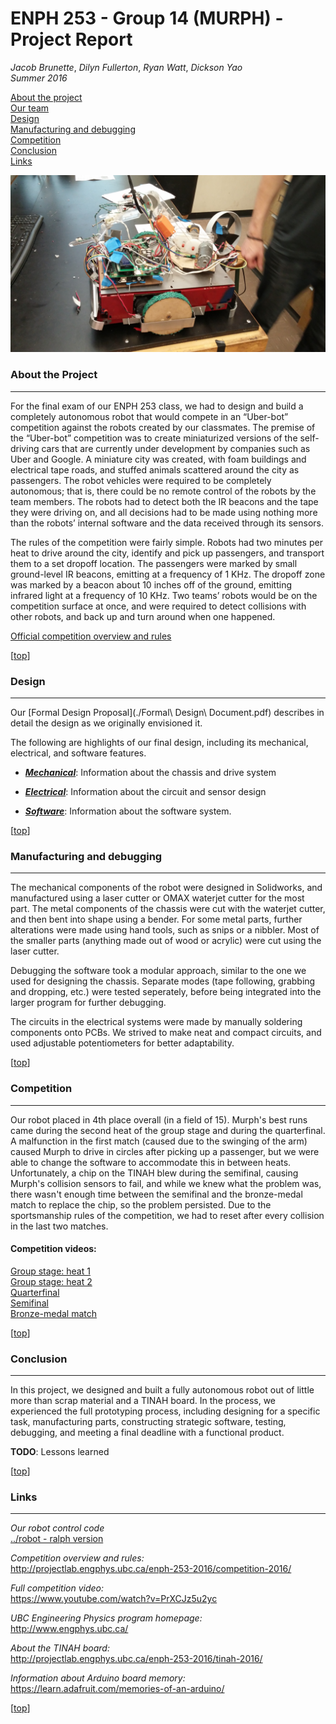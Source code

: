 ﻿# <a name="top"></a> ENPH 253 - Group 14 (MURPH) - Project Report
*Jacob Brunette*, *Dilyn Fullerton*, *Ryan Watt*, *Dickson Yao*  
*Summer 2016*

[About the project](#about)  
[Our team](#team)  
[Design](#design)  
[Manufacturing and debugging](#manufacturing)  
[Competition](#competition)  
[Conclusion](#conclusion)  
[Links](#links)  


![The robot][full_robot]

### <a name="about"></a> About the Project
---
For the final exam of our ENPH 253 class, we had to design and build a
completely autonomous robot that would compete in an “Uber-bot”
competition against the robots created by our classmates. The premise
of the “Uber-bot” competition was to create miniaturized
versions of the self-driving cars that are currently under development
by companies such as Uber and Google. A miniature city was created,
with foam buildings and electrical tape roads, and stuffed animals
scattered around the city as passengers. The robot vehicles were
required to be completely autonomous; that is, there could be no
remote control of the robots by the team members. The robots had to
detect both the IR beacons and the tape they were driving on, and all
decisions had to be made using nothing more than the robots’
internal software and the data received through its sensors.

The rules of the competition were fairly simple. Robots had two
minutes per heat to drive around the city, identify and pick up
passengers, and transport them to a set dropoff location. The
passengers were marked by small ground-level IR beacons, emitting at
a frequency of 1 KHz. The dropoff zone was marked by a beacon about 10
inches off of the ground, emitting infrared light at a frequency of 10
KHz. Two teams’ robots would be on the competition surface at once,
and were required to detect collisions with other robots, and back up
and turn around when one happened. 

[Official competition overview and rules](http://projectlab.engphys.ubc.ca/enph-253-2016/competition-2016/)

[[top](#top)]

### <a name="design"></a> Design
---
Our [Formal Design Proposal](./Formal\ Design\ Document.pdf) 
describes in detail the design as we originally envisioned it.

The following are highlights of our final design, including its
mechanical, electrical, and software features.

* [_**Mechanical**_][mech]: Information about the
chassis and drive system

* [_**Electrical**_][elec]: Information about the
circuit and sensor design

* [_**Software**_][soft]: Information about the
software system.

[[top](#top)]

### <a name="manufacturing"></a> Manufacturing and debugging
---
The mechanical components of the robot were designed in Solidworks, and manufactured using a laser cutter or OMAX waterjet cutter for the most part. The metal components of the chassis were cut with the waterjet cutter, and then bent into shape using a bender. For some metal parts, further alterations were made using hand tools, such as snips or a nibbler. Most of the smaller parts (anything made out of wood or acrylic) were cut using the laser cutter.

Debugging the software took a modular approach, similar to the one we used for designing the chassis. Separate modes (tape following, grabbing and dropping, etc.) were tested seperately, before being integrated into the larger program for further debugging.

The circuits in the electrical systems were made by manually soldering components onto PCBs. We strived to make neat and compact circuits, and used adjustable potentiometers for better adaptability.

[[top](#top)]

### <a name="competition"></a> Competition
---
Our robot placed in 4th place overall (in a field of 15). Murph's best
runs came during the second heat of the group stage and during the
quarterfinal. A malfunction in the first match (caused due to the
swinging of the arm) caused Murph to drive in circles after picking up
a passenger, but we were able to change the software to accommodate
this in between heats. Unfortunately, a chip on the TINAH blew during
the semifinal, causing Murph's collision sensors to fail, and while we
knew what the problem was, there wasn't enough time between the
semifinal and the bronze-medal match to replace the chip, so the
problem persisted. Due to the sportsmanship rules of the competition,
we had to reset after every collision in the last two matches.

#### Competition videos:

[Group stage: heat 1](https://www.youtube.com/watch?v=PrXCJz5u2yc#t=43m55s)  
[Group stage: heat 2](https://www.youtube.com/watch?v=PrXCJz5u2yc#t=60m45s)  
[Quarterfinal](https://www.youtube.com/watch?v=PrXCJz5u2yc#t=94m20s)  
[Semifinal](https://www.youtube.com/watch?v=PrXCJz5u2yc#t=102m)  
[Bronze-medal match](https://www.youtube.com/watch?v=PrXCJz5u2yc#t=105m50s)  

[[top](#top)]

### <a name="conclusion"></a> Conclusion
---

In this project, we designed and built a fully autonomous robot out of
little more than scrap material and a TINAH board. In the process, we
experienced the full prototyping process, including designing for a
specific task, manufacturing parts, constructing strategic software,
testing, debugging, and meeting a final deadline with a functional
product.

**TODO**: Lessons learned

[[top](#top)]

### <a name="links"></a> Links
---

*Our robot control code*  
[../robot - ralph version](../robot%20-%20ralph%20version)

*Competition overview and rules:*  
http://projectlab.engphys.ubc.ca/enph-253-2016/competition-2016/

*Full competition video:*  
https://www.youtube.com/watch?v=PrXCJz5u2yc

*UBC Engineering Physics program homepage:*  
http://www.engphys.ubc.ca/

*About the TINAH board:*  
http://projectlab.engphys.ubc.ca/enph-253-2016/tinah-2016/

*Information about Arduino board memory:*  
https://learn.adafruit.com/memories-of-an-arduino/

[[top](#top)]

[mech]: ./MECHANICAL.md
[elec]: ./ELECTRICAL.md
[soft]: ./SOFTWARE.md
[full_robot]: ./.images/robo_pictures/full_robo-side.jpg
